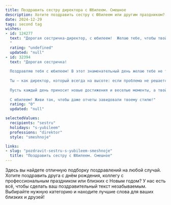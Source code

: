 ```yaml
---
title: Поздравить сестру директора с Юбилеем. Смешное
description: Хотите поздравить сестру с Юбилеем или другим праздником? Наш ИИ создаст незабываемое поздравление, а вы обязательно выделитесь среди других.  
date: 2024-12-29
tags: second tag
wishes:
- id: 124277
  text: "Дорогая сестричка-директор, с юбилеем!  Желаю тебе, чтобы твой кабинет был заполнен не только документами, но и горами конфет, а подчиненные – исключительно исполнительными и весёлыми людьми (ну, или хотя бы молчаливо исполнительными).  Пусть твой рабочий график будет настолько плотным, что свободное время придется проводить на Мальдивах, восстанавливая силы после напряжённых, но безумно успешных будней!  Короче, с юбилеем, управляй миром и наслаждайся жизнью!
  "
  rating: "undefined"
  updated: "null"
- id: 32394
  text: "Дорогая сестричка!
  
  Поздравляю тебя с юбилеем! В этот знаменательный день желаю тебе не только управлять своим трудовым коллективом, но и законтрактовать на вечный отпуск для себя! Пусть же твой перфекционизм станет твоей суперспособностью, а выполнение планов — легким вопросом на уровне «почему у курицы попа красная?»
  
  Ты — как директор, который всегда на высоте: если проблема не решается, значит, это новое направление для твоего следующего проекта! Желаю тебе побольше креативных идей и всегда находить \"среднюю зарплату\" между работой и отдыхом!
  
  Пусть каждый день приносит новые достижения и веселые моменты, а твой офис всегда напоминает о курортном пляже — с коктейльчиками и веселыми коллегами. Помни, что ты дирижер своего счастья, так что не забывай ставить в оркестре жизни веселую, а не скучную музыку!
  
  С юбилеем! Живи так, чтобы даже отчеты завидовали твоему стилю!"
  rating: "0"
  updated: "null"

selectedValues:
  recipients: "sestru"
  holidays: "s-yubileem"
  professions: "direktor"
  style: "smeshnoje"

links:
- slug: "pozdravit-sestru-s-yubileem-smeshnoje"
  title: "Поздравить сестру с Юбилеем. Смешное"
---
```


Здесь вы найдете отличную подборку поздравлений на любой случай. 
Хотите поздравить друга с днём рождения, коллегу с профессиональным праздником или близких с Новым годом? У нас есть всё, чтобы сделать ваш поздравительный текст незабываемым. Выбирайте нужную категорию и находите лучшие слова для ваших близких и друзей!
